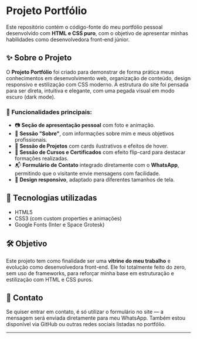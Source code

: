 # Projeto Portfólio

Este repositório contém o código-fonte do meu portfólio pessoal desenvolvido com **HTML e CSS puro**, com o objetivo de apresentar minhas habilidades como desenvolvedora front-end júnior.

## ✨ Sobre o Projeto

O **Projeto Portfólio** foi criado para demonstrar de forma prática meus conhecimentos em desenvolvimento web, organização de conteúdo, design responsivo e estilização com CSS moderno. A estrutura do site foi pensada para ser direta, intuitiva e elegante, com uma pegada visual em modo escuro (dark mode).

### 🔹 Funcionalidades principais:

* 📷 **Seção de apresentação pessoal** com foto e animação.
* 📖 **Sessão "Sobre"**, com informações sobre mim e meus objetivos profissionais.
* 💼 **Sessão de Projetos** com cards ilustrativos e efeitos de hover.
* 🧾 **Sessão de Cursos e Certificados** com efeito flip-card para destacar formações realizadas.
* 📬 **Formulário de Contato** integrado diretamente com o **WhatsApp**, permitindo que o visitante envie mensagens com facilidade.
* 📱 **Design responsivo**, adaptado para diferentes tamanhos de tela.

## 🚀 Tecnologias utilizadas

* HTML5
* CSS3 (com custom properties e animações)
* Google Fonts (Inter e Space Grotesk)

## 🛠️ Objetivo

Este projeto tem como finalidade ser uma **vitrine do meu trabalho** e evolução como desenvolvedora front-end. Ele foi totalmente feito do zero, sem uso de frameworks, para reforçar minha base em estruturação e estilização com HTML e CSS puros.

## 📲 Contato

Se quiser entrar em contato, é só utilizar o formulário no site — a mensagem será enviada diretamente para meu WhatsApp. Também estou disponível via GitHub ou outras redes sociais listadas no portfólio.

---
